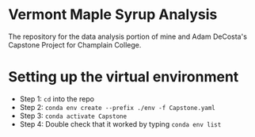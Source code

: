 # Vermont Maple Syrup Analysis
The repository for the data analysis portion of mine and Adam DeCosta's Capstone Project for Champlain College.

# Setting up the virtual environment
- Step 1: `cd` into the repo
- Step 2: `conda env create --prefix ./env -f Capstone.yaml`
- Step 3: `conda activate Capstone`
- Step 4: Double check that it worked by typing `conda env list`
